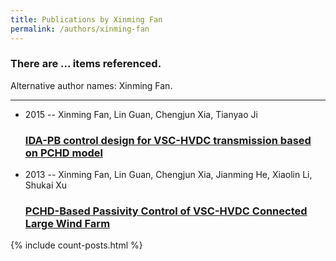 ```yaml
---
title: Publications by Xinming Fan
permalink: /authors/xinming-fan
---
```


<h3 id="number-posts">There are ... items referenced.</h3>
<p id='info-authors'>Alternative author names: Xinming Fan.</p>
<hr />
<ul class="post-list">
<li><span class='post-meta'>2015 -- Xinming Fan, Lin Guan, Chengjun Xia, Tianyao Ji</span><h3><a class='post-link' href="{{ site.baseurl }}/ida-pb-control-design-for-vsc-hvdc-transmission-based-on-pchd-model">IDA-PB control design for VSC-HVDC transmission based on PCHD model</a></h3></li>
<li><span class='post-meta'>2013 -- Xinming Fan, Lin Guan, Chengjun Xia, Jianming He, Xiaolin Li, Shukai Xu</span><h3><a class='post-link' href="{{ site.baseurl }}/pchd-based-passivity-control-of-vsc-hvdc-connected-large-wind-farm">PCHD-Based Passivity Control of VSC-HVDC Connected Large Wind Farm</a></h3></li>

</ul>
{% include count-posts.html %}
